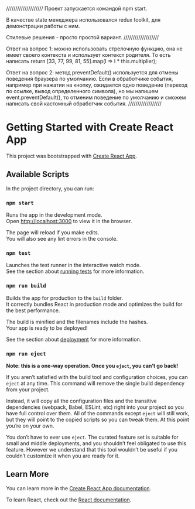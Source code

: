 ////////////////////
Проект запускается командой npm start.

В качестве state менеджера использовался redux toolkit, для демонстрации работы с ним.

Стилевые решения - просто простой вариант.
///////////////////

Ответ на вопрос 1:
можно использовать стрелочную функцию, она не имеет своего контекста и использует 
контекст родителя. То есть написать
 return [33, 77, 99, 81, 55].map(I => I * this.multiplier);

Ответ на вопрос 2:
метод preventDefault() используется для отмены поведения браузера по умолчанию.
Если в обработчике события, например при нажатии на кнопку, ожидается одно поведение (переход по ссылке, вывод определенного символа), но мы напишем event.preventDefault(), то отменим поведение по умолчанию и сможем написать свой кастомный обработчик события.
//////////////////





# Getting Started with Create React App

This project was bootstrapped with [Create React App](https://github.com/facebook/create-react-app).

## Available Scripts

In the project directory, you can run:

### `npm start`

Runs the app in the development mode.\
Open [http://localhost:3000](http://localhost:3000) to view it in the browser.

The page will reload if you make edits.\
You will also see any lint errors in the console.

### `npm test`

Launches the test runner in the interactive watch mode.\
See the section about [running tests](https://facebook.github.io/create-react-app/docs/running-tests) for more information.

### `npm run build`

Builds the app for production to the `build` folder.\
It correctly bundles React in production mode and optimizes the build for the best performance.

The build is minified and the filenames include the hashes.\
Your app is ready to be deployed!

See the section about [deployment](https://facebook.github.io/create-react-app/docs/deployment) for more information.

### `npm run eject`

**Note: this is a one-way operation. Once you `eject`, you can’t go back!**

If you aren’t satisfied with the build tool and configuration choices, you can `eject` at any time. This command will remove the single build dependency from your project.

Instead, it will copy all the configuration files and the transitive dependencies (webpack, Babel, ESLint, etc) right into your project so you have full control over them. All of the commands except `eject` will still work, but they will point to the copied scripts so you can tweak them. At this point you’re on your own.

You don’t have to ever use `eject`. The curated feature set is suitable for small and middle deployments, and you shouldn’t feel obligated to use this feature. However we understand that this tool wouldn’t be useful if you couldn’t customize it when you are ready for it.

## Learn More

You can learn more in the [Create React App documentation](https://facebook.github.io/create-react-app/docs/getting-started).

To learn React, check out the [React documentation](https://reactjs.org/).
